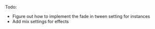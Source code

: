 Todo:
- Figure out how to implement the fade in tween setting for instances
- Add mix settings for effects
